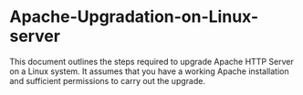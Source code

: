 # Apache-Upgradation-on-Linux-server
This document outlines the steps required to upgrade Apache HTTP Server on a Linux system. It assumes that you have a working Apache installation and sufficient permissions to carry out the upgrade.
